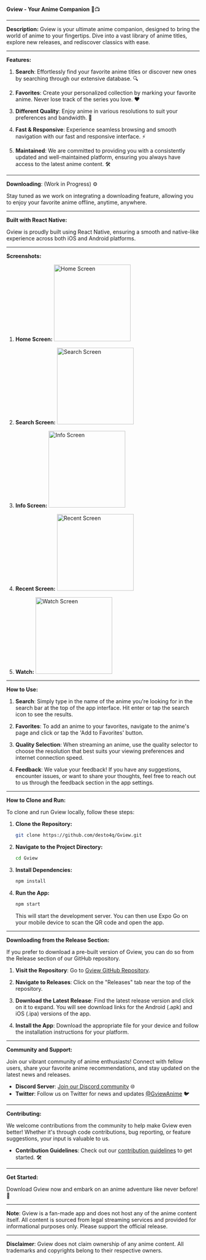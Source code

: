 **Gview - Your Anime Companion** 🌟📺

---

**Description:**
Gview is your ultimate anime companion, designed to bring the world of anime to your fingertips. Dive into a vast library of anime titles, explore new releases, and rediscover classics with ease.

---

**Features:**

1. **Search**: Effortlessly find your favorite anime titles or discover new ones by searching through our extensive database. 🔍

2. **Favorites**: Create your personalized collection by marking your favorite anime. Never lose track of the series you love. ❤️

3. **Different Quality**: Enjoy anime in various resolutions to suit your preferences and bandwidth. 🎥

4. **Fast & Responsive**: Experience seamless browsing and smooth navigation with our fast and responsive interface. ⚡

5. **Maintained**: We are committed to providing you with a consistently updated and well-maintained platform, ensuring you always have access to the latest anime content. 🛠️

---

**Downloading**: (Work in Progress) ⚙️

Stay tuned as we work on integrating a downloading feature, allowing you to enjoy your favorite anime offline, anytime, anywhere.

---

**Built with React Native:**

Gview is proudly built using React Native, ensuring a smooth and native-like experience across both iOS and Android platforms.

---

**Screenshots:**

1. **Home Screen:**
   <img src="./assets/Home.png" alt="Home Screen" width="200"/>

2. **Search Screen:**
   <img src="./assets/Search.png" alt="Search Screen" width="200"/>

3. **Info Screen:**
   <img src="./assets/Info.png" alt="Info Screen" width="200"/>

4. **Recent Screen:**
   <img src="./assets/Recents.png" alt="Recent Screen" width="200"/>

5. **Watch:**
   <img src="./assets/Watch.png" alt="Watch Screen" width="200"/>
---

**How to Use:**

1. **Search**: Simply type in the name of the anime you're looking for in the search bar at the top of the app interface. Hit enter or tap the search icon to see the results.

2. **Favorites**: To add an anime to your favorites, navigate to the anime's page and click or tap the 'Add to Favorites' button.

3. **Quality Selection**: When streaming an anime, use the quality selector to choose the resolution that best suits your viewing preferences and internet connection speed.

4. **Feedback**: We value your feedback! If you have any suggestions, encounter issues, or want to share your thoughts, feel free to reach out to us through the feedback section in the app settings.

---

**How to Clone and Run:**

To clone and run Gview locally, follow these steps:

1. **Clone the Repository:**

   ```bash
   git clone https://github.com/desto4q/Gview.git
   ```

2. **Navigate to the Project Directory:**

   ```bash
   cd Gview
   ```

3. **Install Dependencies:**

   ```bash
   npm install
   ```

4. **Run the App:**
   ```bash
   npm start
   ```
   This will start the development server. You can then use Expo Go on your mobile device to scan the QR code and open the app.

---

**Downloading from the Release Section:**

If you prefer to download a pre-built version of Gview, you can do so from the Release section of our GitHub repository.

1. **Visit the Repository**: Go to [Gview GitHub Repository](https://github.com/desto4q/Gview).

2. **Navigate to Releases**: Click on the "Releases" tab near the top of the repository.

3. **Download the Latest Release**: Find the latest release version and click on it to expand. You will see download links for the Android (.apk) and iOS (.ipa) versions of the app.

4. **Install the App**: Download the appropriate file for your device and follow the installation instructions for your platform.

---

**Community and Support:**

Join our vibrant community of anime enthusiasts! Connect with fellow users, share your favorite anime recommendations, and stay updated on the latest news and releases.

- **Discord Server**: [Join our Discord community](#) 🌐
- **Twitter**: Follow us on Twitter for news and updates [@GviewAnime](#) 🐦

---

**Contributing:**

We welcome contributions from the community to help make Gview even better! Whether it's through code contributions, bug reporting, or feature suggestions, your input is valuable to us.

- **Contribution Guidelines**: Check out our [contribution guidelines](CONTRIBUTING.md) to get started. 🛠️

---

**Get Started:**

Download Gview now and embark on an anime adventure like never before! 🚀

---

**Note**: Gview is a fan-made app and does not host any of the anime content itself. All content is sourced from legal streaming services and provided for informational purposes only. Please support the official release.

---

**Disclaimer**: Gview does not claim ownership of any anime content. All trademarks and copyrights belong to their respective owners.
